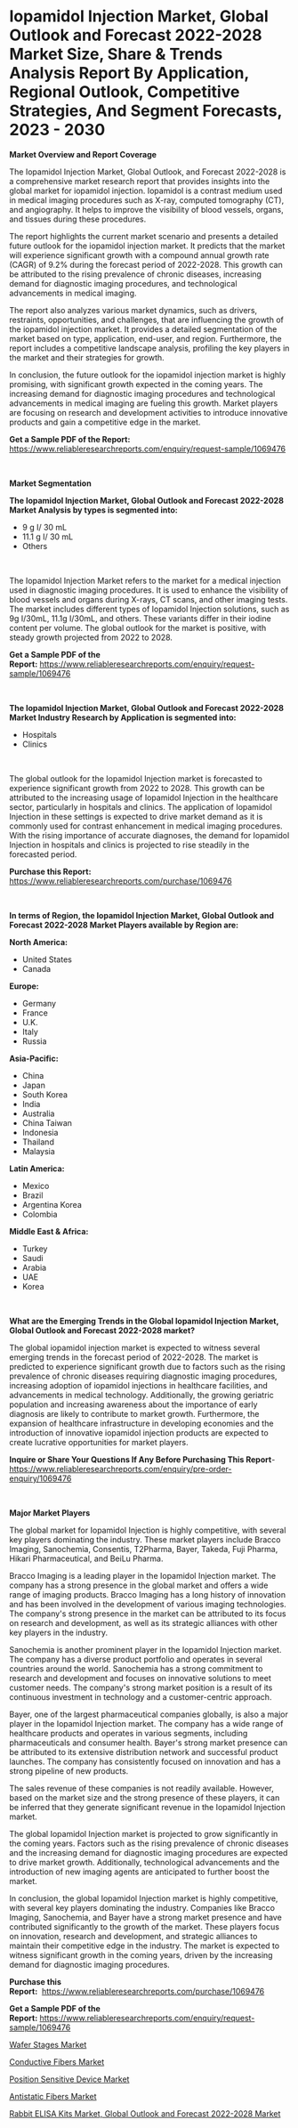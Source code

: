 <p><h1>Iopamidol Injection Market, Global Outlook and Forecast 2022-2028 Market Size, Share & Trends Analysis Report By Application, Regional Outlook, Competitive Strategies, And Segment Forecasts, 2023 - 2030</h1></p><p><strong>Market Overview and Report Coverage</strong></p>
<p><p>The Iopamidol Injection Market, Global Outlook, and Forecast 2022-2028 is a comprehensive market research report that provides insights into the global market for iopamidol injection. Iopamidol is a contrast medium used in medical imaging procedures such as X-ray, computed tomography (CT), and angiography. It helps to improve the visibility of blood vessels, organs, and tissues during these procedures.</p><p>The report highlights the current market scenario and presents a detailed future outlook for the iopamidol injection market. It predicts that the market will experience significant growth with a compound annual growth rate (CAGR) of 9.2% during the forecast period of 2022-2028. This growth can be attributed to the rising prevalence of chronic diseases, increasing demand for diagnostic imaging procedures, and technological advancements in medical imaging.</p><p>The report also analyzes various market dynamics, such as drivers, restraints, opportunities, and challenges, that are influencing the growth of the iopamidol injection market. It provides a detailed segmentation of the market based on type, application, end-user, and region. Furthermore, the report includes a competitive landscape analysis, profiling the key players in the market and their strategies for growth.</p><p>In conclusion, the future outlook for the iopamidol injection market is highly promising, with significant growth expected in the coming years. The increasing demand for diagnostic imaging procedures and technological advancements in medical imaging are fueling this growth. Market players are focusing on research and development activities to introduce innovative products and gain a competitive edge in the market.</p></p>
<p><strong>Get a Sample PDF of the Report:</strong> <a href="https://www.reliableresearchreports.com/enquiry/request-sample/1069476">https://www.reliableresearchreports.com/enquiry/request-sample/1069476</a></p>
<p>&nbsp;</p>
<p><strong>Market Segmentation</strong></p>
<p><strong>The Iopamidol Injection Market, Global Outlook and Forecast 2022-2028 Market Analysis by types is segmented into:</strong></p>
<p><ul><li>9 g I/ 30 mL</li><li>11.1 g I/ 30 mL</li><li>Others</li></ul></p>
<p>&nbsp;</p>
<p><p>The Iopamidol Injection Market refers to the market for a medical injection used in diagnostic imaging procedures. It is used to enhance the visibility of blood vessels and organs during X-rays, CT scans, and other imaging tests. The market includes different types of Iopamidol Injection solutions, such as 9g I/30mL, 11.1g I/30mL, and others. These variants differ in their iodine content per volume. The global outlook for the market is positive, with steady growth projected from 2022 to 2028.</p></p>
<p><strong>Get a Sample PDF of the Report:</strong>&nbsp;<a href="https://www.reliableresearchreports.com/enquiry/request-sample/1069476">https://www.reliableresearchreports.com/enquiry/request-sample/1069476</a></p>
<p>&nbsp;</p>
<p><strong>The Iopamidol Injection Market, Global Outlook and Forecast 2022-2028 Market Industry Research by Application is segmented into:</strong></p>
<p><ul><li>Hospitals</li><li>Clinics</li></ul></p>
<p>&nbsp;</p>
<p><p>The global outlook for the Iopamidol Injection market is forecasted to experience significant growth from 2022 to 2028. This growth can be attributed to the increasing usage of Iopamidol Injection in the healthcare sector, particularly in hospitals and clinics. The application of Iopamidol Injection in these settings is expected to drive market demand as it is commonly used for contrast enhancement in medical imaging procedures. With the rising importance of accurate diagnoses, the demand for Iopamidol Injection in hospitals and clinics is projected to rise steadily in the forecasted period.</p></p>
<p><strong>Purchase this Report:</strong>&nbsp; <a href="https://www.reliableresearchreports.com/purchase/1069476">https://www.reliableresearchreports.com/purchase/1069476</a></p>
<p>&nbsp;</p>
<p><strong>In terms of Region, the Iopamidol Injection Market, Global Outlook and Forecast 2022-2028 Market Players available by Region are:</strong></p>
<p>
    <p> <strong> North America: </strong>
        <ul>
            <li>United States</li>
            <li>Canada</li>
        </ul>
        </p> 
    <p> <strong> Europe: </strong>
        <ul>
            <li>Germany</li>
            <li>France</li>
            <li>U.K.</li>
            <li>Italy</li>
            <li>Russia</li>
        </ul>
        </p> 
    <p> <strong> Asia-Pacific: </strong>
        <ul>
            <li>China</li>
            <li>Japan</li>
            <li>South Korea</li>
            <li>India</li>
            <li>Australia</li>
            <li>China Taiwan</li>
            <li>Indonesia</li>
            <li>Thailand</li>
            <li>Malaysia</li>
        </ul>
        </p> 
    <p> <strong> Latin America: </strong>
        <ul>
            <li>Mexico</li>
            <li>Brazil</li>
            <li>Argentina Korea</li>
            <li>Colombia</li>
        </ul>
        </p> 
    <p> <strong> Middle East & Africa: </strong>
        <ul>
            <li>Turkey</li>
            <li>Saudi</li>
            <li>Arabia</li>
            <li>UAE</li>
            <li>Korea</li>
        </ul>
    </p>
    </p>
<p>&nbsp;</p>
<p><strong>What are the Emerging Trends in the Global Iopamidol Injection Market, Global Outlook and Forecast 2022-2028 market?</strong></p>
<p><p>The global iopamidol injection market is expected to witness several emerging trends in the forecast period of 2022-2028. The market is predicted to experience significant growth due to factors such as the rising prevalence of chronic diseases requiring diagnostic imaging procedures, increasing adoption of iopamidol injections in healthcare facilities, and advancements in medical technology. Additionally, the growing geriatric population and increasing awareness about the importance of early diagnosis are likely to contribute to market growth. Furthermore, the expansion of healthcare infrastructure in developing economies and the introduction of innovative iopamidol injection products are expected to create lucrative opportunities for market players.</p></p>
<p><strong>Inquire or Share Your Questions If Any Before Purchasing This Report</strong>- <a href="https://www.reliableresearchreports.com/enquiry/pre-order-enquiry/1069476">https://www.reliableresearchreports.com/enquiry/pre-order-enquiry/1069476</a></p>
<p>&nbsp;</p>
<p><strong>Major Market Players</strong></p>
<p><p>The global market for Iopamidol Injection is highly competitive, with several key players dominating the industry. These market players include Bracco Imaging, Sanochemia, Consentis, T2Pharma, Bayer, Takeda, Fuji Pharma, Hikari Pharmaceutical, and BeiLu Pharma.</p><p>Bracco Imaging is a leading player in the Iopamidol Injection market. The company has a strong presence in the global market and offers a wide range of imaging products. Bracco Imaging has a long history of innovation and has been involved in the development of various imaging technologies. The company's strong presence in the market can be attributed to its focus on research and development, as well as its strategic alliances with other key players in the industry.</p><p>Sanochemia is another prominent player in the Iopamidol Injection market. The company has a diverse product portfolio and operates in several countries around the world. Sanochemia has a strong commitment to research and development and focuses on innovative solutions to meet customer needs. The company's strong market position is a result of its continuous investment in technology and a customer-centric approach.</p><p>Bayer, one of the largest pharmaceutical companies globally, is also a major player in the Iopamidol Injection market. The company has a wide range of healthcare products and operates in various segments, including pharmaceuticals and consumer health. Bayer's strong market presence can be attributed to its extensive distribution network and successful product launches. The company has consistently focused on innovation and has a strong pipeline of new products.</p><p>The sales revenue of these companies is not readily available. However, based on the market size and the strong presence of these players, it can be inferred that they generate significant revenue in the Iopamidol Injection market.</p><p>The global Iopamidol Injection market is projected to grow significantly in the coming years. Factors such as the rising prevalence of chronic diseases and the increasing demand for diagnostic imaging procedures are expected to drive market growth. Additionally, technological advancements and the introduction of new imaging agents are anticipated to further boost the market.</p><p>In conclusion, the global Iopamidol Injection market is highly competitive, with several key players dominating the industry. Companies like Bracco Imaging, Sanochemia, and Bayer have a strong market presence and have contributed significantly to the growth of the market. These players focus on innovation, research and development, and strategic alliances to maintain their competitive edge in the industry. The market is expected to witness significant growth in the coming years, driven by the increasing demand for diagnostic imaging procedures.</p></p>
<p><strong>Purchase this Report:</strong>&nbsp;&nbsp;<a href="https://www.reliableresearchreports.com/purchase/1069476">https://www.reliableresearchreports.com/purchase/1069476</a></p>
<p></p>
<p><strong>Get a Sample PDF of the Report:</strong>&nbsp;<a href="https://www.reliableresearchreports.com/enquiry/request-sample/1069476">https://www.reliableresearchreports.com/enquiry/request-sample/1069476</a></p>
<p><p><a href="https://www.reportprime.com/wafer-stages-r4015">Wafer Stages Market</a></p><p><a href="https://medium.com/@roscoemayer1990/conductive-fibers-market-size-growth-forecast-2023-2030-7e040c450ffa">Conductive Fibers Market</a></p><p><a href="https://www.reportprime.com/position-sensitive-device-r4016">Position Sensitive Device Market</a></p><p><a href="https://medium.com/@noemiharvey05/antistatic-fibers-market-size-growth-forecast-2023-2030-8edeefbefccc">Antistatic Fibers Market</a></p><p><a href="https://github.com/CliffMedina6/Market-Research-Report-List-1/blob/main/rabbit-elisa-kits-market-global-outlook-and-forecast-2022-2028-market.md">Rabbit ELISA Kits Market, Global Outlook and Forecast 2022-2028 Market</a></p></p>